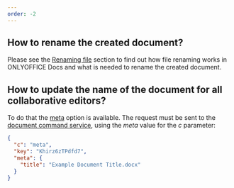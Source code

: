 ```yaml
---
order: -2
---
```


## How to rename the created document?

Please see the [Renaming file](../../Get%20Started/How%20It%20Works/Renaming%20files.md) section to find out how file renaming works in ONLYOFFICE Docs and what is needed to rename the created document.

## How to update the name of the document for all collaborative editors?

To do that the [meta](../../Additional%20API/Command%20service/meta.md) option is available. The request must be sent to the [document command service](../../Additional%20API/Command%20service/Command%20service.md), using the *meta* value for the *c* parameter:

  ``` json
  {
    "c": "meta",
    "key": "Khirz6zTPdfd7",
    "meta": {
      "title": "Example Document Title.docx"
    }
  }
  ```

